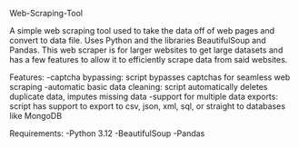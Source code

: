Web-Scraping-Tool

A simple web scraping tool used to take the data off of web pages and convert to data file. Uses Python and the 
libraries BeautifulSoup and Pandas. This web scraper is for larger websites to get large datasets and has a 
few features to allow it to efficiently scrape data from said websites.

Features:
-captcha bypassing: script bypasses captchas for seamless web scraping
-automatic basic data cleaning: script automatically deletes duplicate data, imputes missing data
-support for multiple data exports: script has support to export to csv, json, xml, sql, or straight to databases like MongoDB

Requirements:
-Python 3.12
-BeautifulSoup
-Pandas
